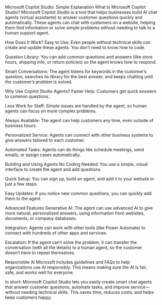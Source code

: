 Microsoft Copilot Studio: Simple Explanation
What Is Microsoft Copilot Studio?
Microsoft Copilot Studio is a tool that helps businesses build AI chat agents (virtual assistants) to answer customer questions quickly and automatically. These agents can chat with customers on a website, helping them find information or solve simple problems without needing to talk to a human support agent.

How Does It Work?
Easy to Use: Even people without technical skills can create and update these agents. You don’t need to know how to code.

Question Library: You can add common questions and answers (like store hours, shipping info, or return policies) so the agent knows how to respond.

Smart Conversations: The agent listens for keywords in the customer’s question, searches its library for the best answer, and keeps chatting until the customer’s problem is solved.

Why Use Copilot Studio Agents?
Faster Help: Customers get quick answers to common questions.

Less Work for Staff: Simple issues are handled by the agent, so human agents can focus on more complex problems.

Always Available: The agent can help customers any time, even outside of business hours.

Personalized Service: Agents can connect with other business systems to give answers tailored to each customer.

Automated Tasks: Agents can do things like schedule meetings, send emails, or assign cases automatically.

Building and Using Agents
No Coding Needed: You use a simple, visual interface to create the agent and add questions.

Quick Setup: You can sign up, build an agent, and add it to your website in just a few steps.

Easy Updates: If you notice new common questions, you can quickly add them to the agent.

Advanced Features
Generative AI: The agent can use advanced AI to give more natural, personalized answers, using information from websites, documents, or company databases.

Integration: Agents can work with other tools (like Power Automate) to connect with hundreds of other apps and services.

Escalation: If the agent can’t solve the problem, it can transfer the conversation (with all the details) to a human agent, so the customer doesn’t have to repeat themselves.

Responsible AI
Microsoft includes guidelines and FAQs to help organizations use AI responsibly. This means making sure the AI is fair, safe, and works well for everyone.

In short:
Microsoft Copilot Studio lets you easily create smart chat agents that answer customer questions, automate tasks, and improve service—without needing technical skills. This saves time, reduces costs, and helps keep customers happy.
